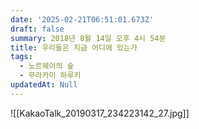 ```yaml
---
date: '2025-02-21T06:51:01.673Z'
draft: false
summary: 2018년 8월 14일 오후 4시 54분
title: 우리들은 지금 어디에 있는가
tags:
  - 노르웨이의 숲
  - 무라카미 하루키
updatedAt: Null
---
```


![[KakaoTalk_20190317_234223142_27.jpg]]

